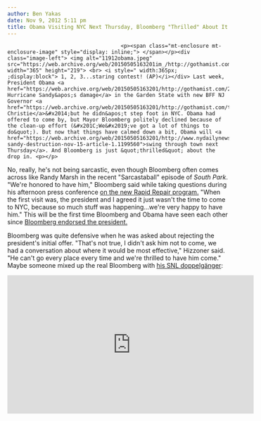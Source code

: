 ```yaml
---
author: Ben Yakas
date: Nov 9, 2012 5:11 pm
title: Obama Visiting NYC Next Thursday, Bloomberg "Thrilled" About It
---
```


	
										<p><span class="mt-enclosure mt-enclosure-image" style="display: inline;"> </span></p><div class="image-left"> <img alt="11912obama.jpeg" src="https://web.archive.org/web/20150505163201im_/http://gothamist.com/attachments/byakas/11912obama.jpeg" width="365" height="219"> <br> <i style=" width:365px; ;display:block"> 1, 2, 3...staring contest! (AP)</i></div> Last week, President Obama <a href="https://web.archive.org/web/20150505163201/http://gothamist.com/2012/10/31/obama_christie_tour_sandys_damage_i.php">surveyed Hurricane Sandy&apos;s damage</a> in the Garden State with new BFF NJ Governor <a href="https://web.archive.org/web/20150505163201/http://gothamist.com/tags/chrischristie">Chris Christie</a>&#x2014;but he didn&apos;t step foot in NYC. Obama had offered to come by, but Mayor Bloomberg politely declined because of the clean-up effort (&#x201C;We&#x2019;ve got a lot of things to do&quot;). But now that things have calmed down a bit, Obama will <a href="https://web.archive.org/web/20150505163201/http://www.nydailynews.com/news/politics/obama-sandy-destruction-nov-15-article-1.1199560">swing through town next Thursday</a>. And Bloomberg is just &quot;thrilled&quot; about the drop in. <p></p>

<p>No, really, he&apos;s not being sarcastic, even though Bloomberg often comes across like Randy Marsh in the recent &quot;Sarcastaball&quot; episode of <em>South Park</em>. &quot;We&apos;re honored to have him,&quot; Bloomberg said while taking questions during his afternoon press conference <a href="https://web.archive.org/web/20150505163201/http://gothamist.com/2012/11/09/watch_live_soon_bloomberg_introduce.php">on the new Rapid Repair program.</a> &quot;When the first visit was, the president and I agreed it just wasn&apos;t the time to come to NYC, because so much stuff was happening...we&apos;re very happy to have him.&quot; This will be the first time Bloomberg and Obama have seen each other since <a href="https://web.archive.org/web/20150505163201/http://gothamist.com/2012/11/01/bloomberg_endorses_obama_for_presid.php">Bloomberg endorsed the president.</a></p>

<p>Bloomberg was quite defensive when he was asked about rejecting the president&apos;s initial offer. &quot;That&apos;s not true, I didn&apos;t ask him not to come, we had a conversation about where it would be most effective,&quot; Hizzoner said. &quot;He can&apos;t go every place every time and we&apos;re thrilled to have him come.&quot; Maybe someone mixed up the real Bloomberg with <a href="https://web.archive.org/web/20150505163201/http://gothamist.com/2012/11/04/videos_snl_unleashes_louis_ck_linco.php#photo-2">his SNL doppelg&#xE4;nger</a>:</p>

<center><iframe id="nbc-video-widget" width="560" height="315" src="https://web.archive.org/web/20150505163201if_/http://www.nbc.com/assets/video/widget/widget.html?vid=1422754" frameborder="0"></iframe></center>					
										
									
				